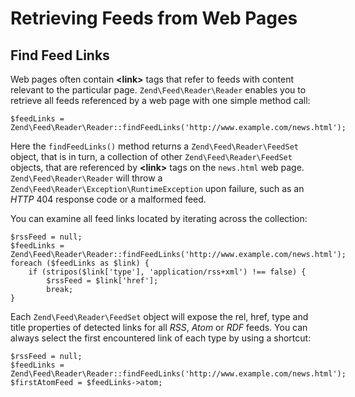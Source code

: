 # Retrieving Feeds from Web Pages

## Find Feed Links

Web pages often contain **&lt;link&gt;** tags that refer to feeds with content relevant to the
particular page. `Zend\Feed\Reader\Reader` enables you to retrieve all feeds referenced by a web
page with one simple method call:

``` sourceCode
$feedLinks = Zend\Feed\Reader\Reader::findFeedLinks('http://www.example.com/news.html');
```

Here the `findFeedLinks()` method returns a `Zend\Feed\Reader\FeedSet` object, that is in turn, a
collection of other `Zend\Feed\Reader\FeedSet` objects, that are referenced by **&lt;link&gt;** tags
on the `news.html` web page. `Zend\Feed\Reader\Reader` will throw a
`Zend\Feed\Reader\Exception\RuntimeException` upon failure, such as an *HTTP* 404 response code or a
malformed feed.

You can examine all feed links located by iterating across the collection:

``` sourceCode
$rssFeed = null;
$feedLinks = Zend\Feed\Reader\Reader::findFeedLinks('http://www.example.com/news.html');
foreach ($feedLinks as $link) {
    if (stripos($link['type'], 'application/rss+xml') !== false) {
        $rssFeed = $link['href'];
        break;
}
```

Each `Zend\Feed\Reader\FeedSet` object will expose the rel, href, type and title properties of
detected links for all *RSS*, *Atom* or *RDF* feeds. You can always select the first encountered
link of each type by using a shortcut:

``` sourceCode
$rssFeed = null;
$feedLinks = Zend\Feed\Reader\Reader::findFeedLinks('http://www.example.com/news.html');
$firstAtomFeed = $feedLinks->atom;
```
